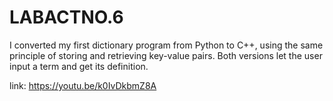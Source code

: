 # LABACTNO.6
I converted my first dictionary program from Python to C++, using the same principle of storing and retrieving key-value pairs. Both versions let the user input a term and get its definition.

link: https://youtu.be/k0IvDkbmZ8A
